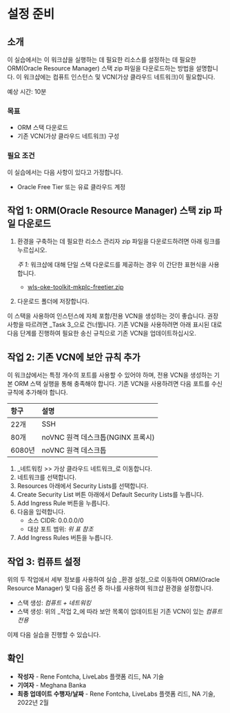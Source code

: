 # 설정 준비

## 소개

이 실습에서는 이 워크샵을 실행하는 데 필요한 리소스를 설정하는 데 필요한 ORM(Oracle Resource Manager) 스택 zip 파일을 다운로드하는 방법을 설명합니다. 이 워크샵에는 컴퓨트 인스턴스 및 VCN(가상 클라우드 네트워크)이 필요합니다.

예상 시간: 10분

### 목표

*   ORM 스택 다운로드
*   기존 VCN(가상 클라우드 네트워크) 구성

### 필요 조건

이 실습에서는 다음 사항이 있다고 가정합니다.

*   Oracle Free Tier 또는 유료 클라우드 계정

## 작업 1: ORM(Oracle Resource Manager) 스택 zip 파일 다운로드

1.  환경을 구축하는 데 필요한 리소스 관리자 zip 파일을 다운로드하려면 아래 링크를 누르십시오.
    
    _주 1:_ 워크샵에 대해 단일 스택 다운로드를 제공하는 경우 이 간단한 표현식을 사용합니다.
    
    *   [wls-oke-toolkit-mkplc-freetier.zip](https://objectstorage.us-ashburn-1.oraclecloud.com/p/bh1LaVd0DpYAVbAcrL4k-Y1WLC-KAEo117Msw7P2kN-xvNOWGaVcGtjxnkBVumb8/n/natdsecurity/b/stack/o/wls-oke-toolkit-mkplc-freetier.zip)
2.  다운로드 폴더에 저장합니다.
    

이 스택을 사용하여 인스턴스에 자체 포함/전용 VCN을 생성하는 것이 좋습니다. 권장 사항을 따르려면 _Task 3_으로 건너뜁니다. 기존 VCN을 사용하려면 아래 표시된 대로 다음 단계를 진행하여 필요한 송신 규칙으로 기존 VCN을 업데이트하십시오.

## 작업 2: 기존 VCN에 보안 규칙 추가

이 워크샵에서는 특정 개수의 포트를 사용할 수 있어야 하며, 전용 VCN을 생성하는 기본 ORM 스택 실행을 통해 충족해야 합니다. 기존 VCN을 사용하려면 다음 포트를 수신 규칙에 추가해야 합니다.

| 항구 | 설명 |
| :-- | :-- |
| 22개 | SSH |
| 80개 | noVNC 원격 데스크톱(NGINX 프록시) |
| 6080년 | noVNC 원격 데스크톱 |

1.  _네트워킹 >> 가상 클라우드 네트워크_로 이동합니다.
2.  네트워크를 선택합니다.
3.  Resources 아래에서 Security Lists를 선택합니다.
4.  Create Security List 버튼 아래에서 Default Security Lists를 누릅니다.
5.  Add Ingress Rule 버튼을 누릅니다.
6.  다음을 입력합니다.
    *   소스 CIDR: 0.0.0.0/0
    *   대상 포트 범위: _위 표 참조_
7.  Add Ingress Rules 버튼을 누릅니다.

## 작업 3: 컴퓨트 설정

위의 두 작업에서 세부 정보를 사용하여 실습 _환경 설정_으로 이동하여 ORM(Oracle Resource Manager) 및 다음 옵션 중 하나를 사용하여 워크샵 환경을 설정합니다.

*   스택 생성: _컴퓨트 + 네트워킹_
*   스택 생성: 위의 _작업 2_에 따라 보안 목록이 업데이트된 기존 VCN이 있는 _컴퓨트 전용_

이제 다음 실습을 진행할 수 있습니다.

## 확인

*   **작성자** - Rene Fontcha, LiveLabs 플랫폼 리드, NA 기술
*   **기여자** - Meghana Banka
*   **최종 업데이트 수행자/날짜** - Rene Fontcha, LiveLabs 플랫폼 리드, NA 기술, 2022년 2월